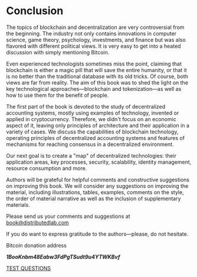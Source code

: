 # Conclusion
The topics of blockchain and decentralization are very controversial from the beginning. The industry not only contains 
innovations in computer science, game theory, psychology, investments, and finance but was also flavored with different 
political views. It is very easy to get into a heated discussion with simply mentioning Bitcoin.

Even experienced technologists sometimes miss the point, claiming that blockchain is either a magic pill that will save 
the entire humanity, or that it is no better than the traditional database with its old tricks. Of course, both views 
are far from reality. The aim of this book was to shed the light on the key technological approaches—blockchain and 
tokenization—as well as how to use them for the benefit of people.

The first part of the book is devoted to the study of decentralized accounting systems, mostly using examples of 
technology, invented or applied in cryptocurrency. Therefore, we didn't focus on an economic aspect of it, leaving only 
principles of architecture and their application in a variety of cases. We discuss the capabilities of blockchain 
technology, operating principles of decentralized accounting systems and features of mechanisms for reaching consensus 
in a decentralized environment.

Our next goal is to create a "map" of decentralized technologies: their application areas, key processes, security, 
scalability, identity management, resource consumption and more.

Authors will be grateful for helpful comments and constructive suggestions on improving this book. We will consider any 
suggestions on improving the material, including illustrations, tables, examples, comments on the style, the order of 
material narrative as well as the inclusion of supplementary materials.

Please send us your comments and suggestions at
book@distributedlab.com

If you do want to express gratitude to the authors—please, do not hesitate.

Bitcoin donation address

***1BooKnbm48Eabw3FdPgTSudt9u4YTWKBvf***

[TEST QUESTIONS](https://github.com/distributed-lab/blockchain-and-decentralized-systems-book/blob/main/chapters/volume-1/9-test-questions.md) 